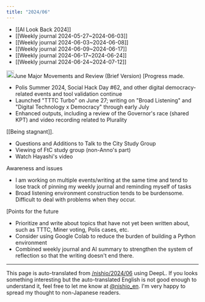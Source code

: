 ```yaml
---
title: "2024/06"
---
```


- [[AI Look Back 2024]]
- [[Weekly journal 2024-05-27~2024-06-03]]
- [[Weekly journal 2024-06-03~2024-06-08]]
- [[Weekly journal 2024-06-09~2024-06-17]]
- [[Weekly journal 2024-06-17~2024-06-24]]
- [[Weekly journal 2024-06-24~2024-07-12]]

<img src='https://scrapbox.io/api/pages/nishio-en/o1 Pro/icon' alt='o1 Pro.icon' height="19.5"/>June Major Movements and Review (Brief Version)
[Progress made.
- Polis Summer 2024, Social Hack Day #62, and other digital democracy-related events and tool validation continue
- Launched "TTTC Turbo" on June 27; writing on "Broad Listening" and "Digital Technology x Democracy" through early July
- Enhanced outputs, including a review of the Governor's race (shared KPT) and video recording related to Plurality

[[Being stagnant]].
- Questions and Additions to Talk to the City Study Group
- Viewing of FtC study group (non-Anno's part)
- Watch Hayashi's video

Awareness and issues
- I am working on multiple events/writing at the same time and tend to lose track of pinning my weekly journal and reminding myself of tasks
- Broad listening environment construction tends to be burdensome. Difficult to deal with problems when they occur.

[Points for the future
- Prioritize and write about topics that have not yet been written about, such as TTTC, Miner voting, Polis cases, etc.
- Consider using Google Colab to reduce the burden of building a Python environment
- Combined weekly journal and AI summary to strengthen the system of reflection so that the writing doesn't end there.


---
This page is auto-translated from [/nishio/2024/06](https://scrapbox.io/nishio/2024/06) using DeepL. If you looks something interesting but the auto-translated English is not good enough to understand it, feel free to let me know at [@nishio_en](https://twitter.com/nishio_en). I'm very happy to spread my thought to non-Japanese readers.